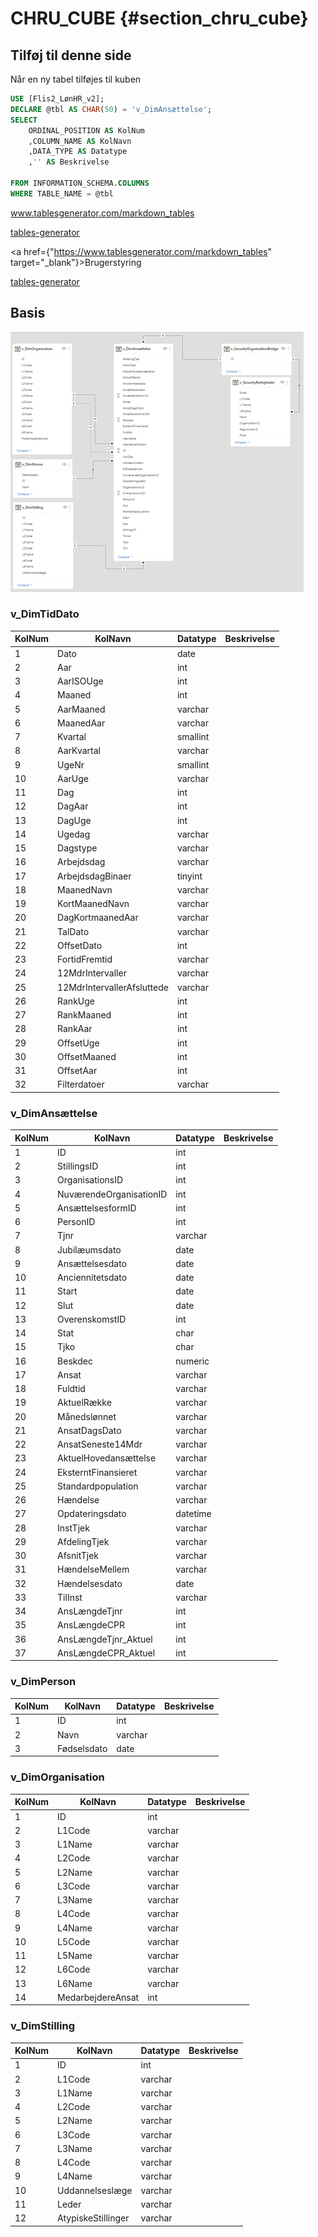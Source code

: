 # CHRU_CUBE {#section_chru_cube}

## Tilføj til denne side

Når en ny tabel tilføjes til kuben


```SQL
USE [Flis2_LønHR_v2];
DECLARE @tbl AS CHAR(50) = 'v_DimAnsættelse';
SELECT
	ORDINAL_POSITION AS KolNum
	,COLUMN_NAME AS KolNavn
	,DATA_TYPE AS Datatype
	,'' AS Beskrivelse
		
FROM INFORMATION_SCHEMA.COLUMNS
WHERE TABLE_NAME = @tbl
```

<a href="https://www.tablesgenerator.com/markdown_tables" target="_blank">www.tablesgenerator.com/markdown_tables</a>

<a href="{https://www.tablesgenerator.com/markdown_tables  }" target="_blank">tables-generator</a>

<a href={"https://www.tablesgenerator.com/markdown_tables" target="_blank"}>Brugerstyring</a>

[tables-generator](https://www.tablesgenerator.com/markdown_tables)




## Basis
![Icons](https://github.com/DataOgDigitalisering/dokumentation/blob/master/Images/cube_model_basis.png?raw=true)


### v_DimTidDato
| KolNum | KolNavn                    | Datatype | Beskrivelse |
|--------|----------------------------|----------|-------------|
| 1      | Dato                       | date     |             |
| 2      | Aar                        | int      |             |
| 3      | AarISOUge                  | int      |             |
| 4      | Maaned                     | int      |             |
| 5      | AarMaaned                  | varchar  |             |
| 6      | MaanedAar                  | varchar  |             |
| 7      | Kvartal                    | smallint |             |
| 8      | AarKvartal                 | varchar  |             |
| 9      | UgeNr                      | smallint |             |
| 10     | AarUge                     | varchar  |             |
| 11     | Dag                        | int      |             |
| 12     | DagAar                     | int      |             |
| 13     | DagUge                     | int      |             |
| 14     | Ugedag                     | varchar  |             |
| 15     | Dagstype                   | varchar  |             |
| 16     | Arbejdsdag                 | varchar  |             |
| 17     | ArbejdsdagBinaer           | tinyint  |             |
| 18     | MaanedNavn                 | varchar  |             |
| 19     | KortMaanedNavn             | varchar  |             |
| 20     | DagKortmaanedAar           | varchar  |             |
| 21     | TalDato                    | varchar  |             |
| 22     | OffsetDato                 | int      |             |
| 23     | FortidFremtid              | varchar  |             |
| 24     | 12MdrIntervaller           | varchar  |             |
| 25     | 12MdrIntervallerAfsluttede | varchar  |             |
| 26     | RankUge                    | int      |             |
| 27     | RankMaaned                 | int      |             |
| 28     | RankAar                    | int      |             |
| 29     | OffsetUge                  | int      |             |
| 30     | OffsetMaaned               | int      |             |
| 31     | OffsetAar                  | int      |             |
| 32     | Filterdatoer               | varchar  |             |


### v_DimAnsættelse
|     KolNum    |     KolNavn                    |     Datatype    |     Beskrivelse    |
|---------------|--------------------------------|-----------------|--------------------|
|     1         |     ID                         |     int         |                    |
|     2         |     StillingsID                |     int         |                    |
|     3         |     OrganisationsID            |     int         |                    |
|     4         |     NuværendeOrganisationID    |     int         |                    |
|     5         |     AnsættelsesformID          |     int         |                    |
|     6         |     PersonID                   |     int         |                    |
|     7         |     Tjnr                       |     varchar     |                    |
|     8         |     Jubilæumsdato              |     date        |                    |
|     9         |     Ansættelsesdato            |     date        |                    |
|     10        |     Anciennitetsdato           |     date        |                    |
|     11        |     Start                      |     date        |                    |
|     12        |     Slut                       |     date        |                    |
|     13        |     OverenskomstID             |     int         |                    |
|     14        |     Stat                       |     char        |                    |
|     15        |     Tjko                       |     char        |                    |
|     16        |     Beskdec                    |     numeric     |                    |
|     17        |     Ansat                      |     varchar     |                    |
|     18        |     Fuldtid                    |     varchar     |                    |
|     19        |     AktuelRække                |     varchar     |                    |
|     20        |     Månedslønnet               |     varchar     |                    |
|     21        |     AnsatDagsDato              |     varchar     |                    |
|     22        |     AnsatSeneste14Mdr          |     varchar     |                    |
|     23        |     AktuelHovedansættelse      |     varchar     |                    |
|     24        |     EksterntFinansieret        |     varchar     |                    |
|     25        |     Standardpopulation         |     varchar     |                    |
|     26        |     Hændelse                   |     varchar     |                    |
|     27        |     Opdateringsdato            |     datetime    |                    |
|     28        |     InstTjek                   |     varchar     |                    |
|     29        |     AfdelingTjek               |     varchar     |                    |
|     30        |     AfsnitTjek                 |     varchar     |                    |
|     31        |     HændelseMellem             |     varchar     |                    |
|     32        |     Hændelsesdato              |     date        |                    |
|     33        |     TilInst                    |     varchar     |                    |
|     34        |     AnsLængdeTjnr              |     int         |                    |
|     35        |     AnsLængdeCPR               |     int         |                    |
|     36        |     AnsLængdeTjnr_Aktuel       |     int         |                    |
|     37        |     AnsLængdeCPR_Aktuel        |     int         |                    |


### v_DimPerson
|     KolNum    |     KolNavn        |     Datatype    |     Beskrivelse    |
|---------------|--------------------|-----------------|--------------------|
|     1         |     ID             |     int         |                    |
|     2         |     Navn           |     varchar     |                    |
|     3         |     Fødselsdato    |     date        |                    |


### v_DimOrganisation
|     KolNum    |     KolNavn              |     Datatype    |     Beskrivelse    |
|---------------|--------------------------|-----------------|--------------------|
|     1         |     ID                   |     int         |                    |
|     2         |     L1Code               |     varchar     |                    |
|     3         |     L1Name               |     varchar     |                    |
|     4         |     L2Code               |     varchar     |                    |
|     5         |     L2Name               |     varchar     |                    |
|     6         |     L3Code               |     varchar     |                    |
|     7         |     L3Name               |     varchar     |                    |
|     8         |     L4Code               |     varchar     |                    |
|     9         |     L4Name               |     varchar     |                    |
|     10        |     L5Code               |     varchar     |                    |
|     11        |     L5Name               |     varchar     |                    |
|     12        |     L6Code               |     varchar     |                    |
|     13        |     L6Name               |     varchar     |                    |
|     14        |     MedarbejdereAnsat    |     int         |                    |


### v_DimStilling
|     KolNum    |     KolNavn               |     Datatype    |     Beskrivelse    |
|---------------|---------------------------|-----------------|--------------------|
|     1         |     ID                    |     int         |                    |
|     2         |     L1Code                |     varchar     |                    |
|     3         |     L1Name                |     varchar     |                    |
|     4         |     L2Code                |     varchar     |                    |
|     5         |     L2Name                |     varchar     |                    |
|     6         |     L3Code                |     varchar     |                    |
|     7         |     L3Name                |     varchar     |                    |
|     8         |     L4Code                |     varchar     |                    |
|     9         |     L4Name                |     varchar     |                    |
|     10        |     Uddannelseslæge       |     varchar     |                    |
|     11        |     Leder                 |     varchar     |                    |
|     12        |     AtypiskeStillinger    |     varchar     |                    |



